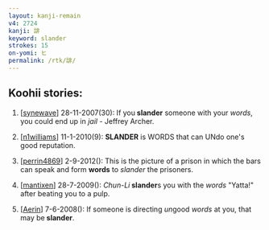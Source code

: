 ```yaml
---
layout: kanji-remain
v4: 2724
kanji: 誹
keyword: slander
strokes: 15
on-yomi: ヒ
permalink: /rtk/誹/
---
```


## Koohii stories: 

1) [<a href="http://kanji.koohii.com/profile/synewave">synewave</a>] 28-11-2007(30): If you<strong> slander</strong> someone with your <em>words</em>, you could end up in <em>jail</em> - Jeffrey Archer.

2) [<a href="http://kanji.koohii.com/profile/n1williams">n1williams</a>] 11-1-2010(9): <strong>SLANDER</strong> is WORDS that can UNdo one&#039;s good reputation.

3) [<a href="http://kanji.koohii.com/profile/perrin4869">perrin4869</a>] 2-9-2012(): This is the picture of a prison in which the bars can speak and form <strong>words</strong> to <em>slander</em> the prisoners.

4) [<a href="http://kanji.koohii.com/profile/mantixen">mantixen</a>] 28-7-2009(): <em>Chun-Li</em><strong> slander</strong>s you with the <em>words</em> &quot;Yatta!&quot; after beating you to a pulp.

5) [<a href="http://kanji.koohii.com/profile/Aerin">Aerin</a>] 7-6-2008(): If someone is directing <em>un</em>good <em>words</em> at you, that may be<strong> slander</strong>.

